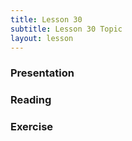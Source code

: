```yaml
---
title: Lesson 30
subtitle: Lesson 30 Topic
layout: lesson
---
```


<h3>Presentation</h3>
<h3>Reading</h3>
<h3>Exercise</h3>
